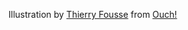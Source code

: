  
Illustration by <a href="https://icons8.com/illustrations/author/5dbc313c01d03600167c33bc">Thierry Fousse</a> from <a href="https://icons8.com/illustrations">Ouch!</a>